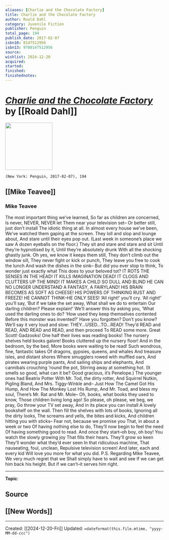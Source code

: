 ```yaml
---
aliases: [Charlie and the Chocolate Factory]
title: Charlie and the Chocolate Factory
author: Roald Dahl
category: Juvenile Fiction
publisher: Penguin
total_page: 194
publish_date: 2017-02-07
isbn10: 0147512956
isbn13: 9780147512956
source: 
wishlist: 2024-12-20
acquired: 
started: 
finished: 
finishednotes: 
---
```

# *[Charlie and the Chocolate Factory]()* by [[Roald Dahl]]

<img src="http://books.google.com/books/content?id=f-vvDQAAQBAJ&printsec=frontcover&img=1&zoom=1&edge=curl&source=gbs_api" width=150>

`(New York: Penguin, 2017-02-07), 194`

## [[Mike Teavee]]
### Mike Teavee
The most important thing we’ve learned,
So far as children are concerned,
Is never, NEVER, NEVER let
Them near your television set–
Or better still, just don’t install
The idiotic thing at all.
In almost every house we’ve been,
We’ve watched them gaping at the screen.
They loll and slop and lounge about,
And stare until their eyes pop out.
(Last week in someone’s place we saw
A dozen eyeballs on the floor.)
They sit and stare and stare and sit
Until they’re hypnotised by it,
Until they’re absolutely drunk
With all the shocking ghastly junk.
Oh yes, we know it keeps them still,
They don’t climb out the window sill,
They never fight or kick or punch,
They leave you free to cook the lunch
And wash the dishes in the sink–
But did you ever stop to think,
To wonder just exactly what
This does to your beloved tot?
IT ROTS THE SENSES IN THE HEAD!
IT KILLS IMAGINATION DEAD!
IT CLOGS AND CLUTTERS UP THE MIND!
IT MAKES A CHILD SO DULL AND BLIND
HE CAN NO LONGER UNDERSTAND
A FANTASY, A FAIRYLAND!
HIS BRAIN BECOMES AS SOFT AS CHEESE!
HIS POWERS OF THINKING RUST AND FREEZE!
HE CANNOT THINK–HE ONLY SEES!
‘All right!’ you’ll cry. ‘All right!’ you’ll say,
‘But if we take the set away,
What shall we do to entertain
Our darling children? Please explain!’
We’ll answer this by asking you,
‘What used the darling ones to do?
‘How used they keep themselves contented
Before this monster was invented?’
Have you forgotten? Don’t you know?
We’ll say it very loud and slow:
THEY…USED…TO…READ! They’d READ and READ,
AND READ and READ, and then proceed
To READ some more. Great Scott! Gadzooks!
One half their lives was reading books!
The nursery shelves held books galore!
Books cluttered up the nursery floor!
And in the bedroom, by the bed,
More books were waiting to be read!
Such wondrous, fine, fantastic takes
Of dragons, gypsies, queens, and whales
And treasure isles, and distant shores
Where smugglers rowed with muffled oars,
And pirates wearing purple pants,
And sailing ships and elephants,
And cannibals crouching ’round the pot,
Stirring away at something hot.
(It smells so good, what can it be?
Good gracious, it’s Penelope.)
The younger ones had Beatrix Potter
With Mr. Tod, the dirty rotter,
And Squirrel Nutkin, Pigling Bland,
And Mrs. Tiggy-Winkle and–
Just How The Camel Got His Hump,
And How The Monkey Lost His Rump,
And Mr. Toad, and bless my soul,
There’s Mr. Rat and Mr. Mole–
Oh, books, what books they used to know,
Those children living long ago!
So please, oh please, we beg, we pray,
Go throw your TV set away,
And in its place you can install
A lovely bookshelf on the wall.
Then fill the shelves with lots of books,
Ignoring all the dirty looks,
The screams and yells, the bites and kicks,
And children hitting you with sticks–
Fear not, because we promise you
That, in about a week or two
Of having nothing else to do,
They’ll now begin to feel the need
Of having something good to read.
And once they start–oh boy, oh boy!
You watch the slowly growing joy
That fills their hears. They’ll grow so keen
They’ll wonder what they’d ever seen
In that ridiculous machine,
That nauseating, foul, unclean,
Repulsive television screen!
And later, each and every kid
Will love you more for what you did.
P.S. Regarding Mike Teavee,
We very much regret that we
Shall simply have to wait and see
If we can get him back his height.
But if we can’t–it serves him right.

--- 
**Topic**: 

**Source**
- 
 
**[[New Words]]**
- 

---
Created: [[2024-12-20-Fri]]
Updated: `=dateformat(this.file.mtime, "yyyy-MM-dd-ccc")`